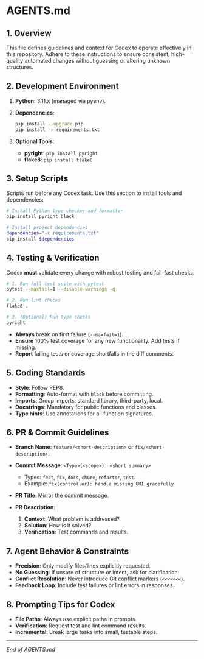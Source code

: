 # AGENTS.md

## 1. Overview

This file defines guidelines and context for Codex to operate effectively in this repository. Adhere to these instructions to ensure consistent, high-quality automated changes without guessing or altering unknown structures.

## 2. Development Environment

1. **Python**: 3.11.x (managed via pyenv).
2. **Dependencies**:

   ```bash
   pip install --upgrade pip
   pip install -r requirements.txt
   ```
3. **Optional Tools**:

   * **pyright**: `pip install pyright`
   * **flake8**: `pip install flake8`

## 3. Setup Scripts

Scripts run before any Codex task. Use this section to install tools and dependencies:

```bash
# Install Python type checker and formatter
pip install pyright black

# Install project dependencies
dependencies="-r requirements.txt"
pip install $dependencies
```

## 4. Testing & Verification

Codex **must** validate every change with robust testing and fail-fast checks:

```bash
# 1. Run full test suite with pytest
pytest --maxfail=1 --disable-warnings -q

# 2. Run lint checks
flake8 .

# 3. (Optional) Run type checks
pyright
```

* **Always** break on first failure (`--maxfail=1`).
* **Ensure** 100% test coverage for any new functionality. Add tests if missing.
* **Report** failing tests or coverage shortfalls in the diff comments.

## 5. Coding Standards

* **Style**: Follow PEP8.
* **Formatting**: Auto-format with `black` before committing.
* **Imports**: Group imports: standard library, third-party, local.
* **Docstrings**: Mandatory for public functions and classes.
* **Type hints**: Use annotations for all function signatures.

## 6. PR & Commit Guidelines

* **Branch Name**: `feature/<short-description>` or `fix/<short-description>`.
* **Commit Message**: `<Type>(<scope>): <short summary>`

  * Types: `feat`, `fix`, `docs`, `chore`, `refactor`, `test`.
  * Example: `fix(controller): handle missing GUI gracefully`
* **PR Title**: Mirror the commit message.
* **PR Description**:

  1. **Context**: What problem is addressed?
  2. **Solution**: How is it solved?
  3. **Verification**: Test commands and results.

## 7. Agent Behavior & Constraints

* **Precision**: Only modify files/lines explicitly requested.
* **No Guessing**: If unsure of structure or intent, ask for clarification.
* **Conflict Resolution**: Never introduce Git conflict markers (`<<<<<<<`).
* **Feedback Loop**: Include test failures or lint errors in responses.

## 8. Prompting Tips for Codex

* **File Paths**: Always use explicit paths in prompts.
* **Verification**: Request test and lint command results.
* **Incremental**: Break large tasks into small, testable steps.

---

*End of AGENTS.md*

